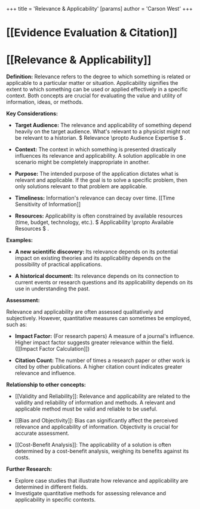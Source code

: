+++
 title = 'Relevance & Applicability'
[params]
	author = 'Carson West'
+++
# [[Evidence Evaluation & Citation]]
# [[Relevance & Applicability]]

**Definition:**  Relevance refers to the degree to which something is related or applicable to a particular matter or situation. Applicability signifies the extent to which something can be used or applied effectively in a specific context.  Both concepts are crucial for evaluating the value and utility of information, ideas, or methods.

**Key Considerations:**

* **Target Audience:** The relevance and applicability of something depend heavily on the target audience.  What's relevant to a physicist might not be relevant to a historian.   $ Relevance \propto Audience Expertise $ .

* **Context:** The context in which something is presented drastically influences its relevance and applicability.  A solution applicable in one scenario might be completely inappropriate in another.

* **Purpose:** The intended purpose of the application dictates what is relevant and applicable. If the goal is to solve a specific problem, then only solutions relevant to that problem are applicable.

* **Timeliness:**  Information's relevance can decay over time.  [[Time Sensitivity of Information]]

* **Resources:** Applicability is often constrained by available resources (time, budget, technology, etc.).   $ Applicability \propto Available Resources $ .


**Examples:**

* **A new scientific discovery:** Its relevance depends on its potential impact on existing theories and its applicability depends on the possibility of practical applications.

* **A historical document:** Its relevance depends on its connection to current events or research questions and its applicability depends on its use in understanding the past.


**Assessment:**

Relevance and applicability are often assessed qualitatively and subjectively. However, quantitative measures can sometimes be employed, such as:

* **Impact Factor:** (For research papers)  A measure of a journal's influence.  Higher impact factor suggests greater relevance within the field.  ([[Impact Factor Calculation]])

* **Citation Count:**  The number of times a research paper or other work is cited by other publications.  A higher citation count indicates greater relevance and influence.


**Relationship to other concepts:**

* [[Validity and Reliability]]:  Relevance and applicability are related to the validity and reliability of information and methods. A relevant and applicable method must be valid and reliable to be useful.


* [[Bias and Objectivity]]:  Bias can significantly affect the perceived relevance and applicability of information.  Objectivity is crucial for accurate assessment.

* [[Cost-Benefit Analysis]]: The applicability of a solution is often determined by a cost-benefit analysis, weighing its benefits against its costs.


**Further Research:**

* Explore case studies that illustrate how relevance and applicability are determined in different fields.
* Investigate quantitative methods for assessing relevance and applicability in specific contexts.

